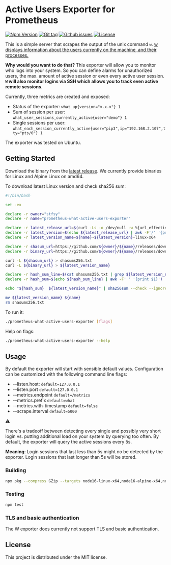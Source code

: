 # Active Users Exporter for Prometheus

[![Npm Version](https://img.shields.io/npm/v/prometheus-what-active-users-exporter.svg)](https://www.npmjs.com/package/prometheus-what-active-users-exporter)
[![Git tag](https://img.shields.io/github/tag/stfsy/prometheus-what-active-users-exporter.svg)](https://github.com/stfsy/prometheus-what-active-users-exporter/releases)
[![Github issues](https://img.shields.io/github/issues/stfsy/prometheus-what-active-users-exporter.svg)](https://github.com/stfsy/prometheus-what-active-users-exporter/issues)
[![License](https://img.shields.io/npm/l/prometheus-what-active-users-exporter.svg)](https://github.com/stfsy/prometheus-what-active-users-exporter/blob/main/LICENSE)


This is a simple server that scrapes the output of the unix command `w`. [w displays information about the users currently on the machine, and their processes. ](https://man7.org/linux/man-pages/man1/w.1.html)

**Why would you want to do that?** This exporter will allow you to monitor who logs into your system. So you can define alarms for unauthorized users, the max. amount of active session or even every active user session. **`W` will also monitor logins via SSH which allows you to track even active remote sessions.**

Currently, three metrics are created and exposed: 

- Status of the exporter: `what_up{version="x.x.x"} 1`
- Sum of session per user: `what_user_sessions_currently_active{user="demo"} 1`
- Single sessions per user: `what_each_session_currently_active{user="pip3",ip="192.168.2.107",tty="pts/0"} 1`

The exporter was tested on Ubuntu.

## Getting Started

Download the binary from the [latest release](https://github.com/stfsy/prometheus-what-active-users-exporter/releases/latest). We currently provide binaries for Linux and Alpine Linux on amd64.

To download latest Linux version and check sha256 sum:

```bash
#!/bin/bash

set -ex

declare -r owner="stfsy"
declare -r name="prometheus-what-active-users-exporter"

declare -r latest_release_url=$(curl -Ls -o /dev/null -w %{url_effective} https://github.com/${owner}/${name}/releases/latest)
declare -r latest_version=$(echo ${latest_release_url} | awk -F'/' '{print $8}')
declare -r latest_version_name=${name}-${latest_version}-linux-x64

declare -r shasum_url=https://github.com/${owner}/${name}/releases/download/${latest_version}/sha256sums.txt
declare -r binary_url=https://github.com/${owner}/${name}/releases/download/${latest_version}/${latest_version_name}

curl -L ${shasum_url} > shasums256.txt
curl -L ${binary_url} > ${latest_version_name}

declare -r hash_sum_line=$(cat shasums256.txt | grep ${latest_version_name})
declare -r hash_sum=$(echo ${hash_sum_line} | awk -F' ' '{print $1}')

echo "${hash_sum}  ${latest_version_name}" | sha256sum --check --ignore-missing 

mv ${latest_version_name} ${name}
rm shasums256.txt
```

To run it:

```bash
./prometheus-what-active-users-exporter [flags]
```

Help on flags:

```bash
./prometheus-what-active-users-exporter --help
```

## Usage
By default the exporter will start with sensible default values. Configuration can be customized with the following command line flags:

-  --listen.host: `default=127.0.0.1` 
-  --listen.port `default=127.0.0.1`
-  --metrics.endpoint `default=/metrics` 
-  --metrics.prefix `default=what`
-  --metrics.with-timestamp `default=false`
-  --scrape.interval `default=5000` 

:warning: 

There's a tradeoff between detecting every single and possibly very short login vs. putting additional load on your system by querying too often. 
By default, the exporter will query the active sessions every 5s.

**Meaning**: Login sessions that last less than 5s might no be detected by the exporter. Login sessions that last longer than 5s will be stored. 

### Building

```bash
npx pkg --compress GZip --targets node16-linux-x64,node16-alpine-x64,node16-linuxstatic-x64 lib/index.js
```

### Testing

```bash
npm test
```

### TLS and basic authentication

The W exporter does currently not support TLS and basic authentication.

## License

This project is distributed under the MIT license.